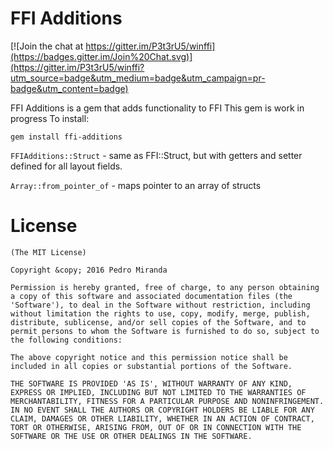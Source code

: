 # FFI Additions

[![Join the chat at https://gitter.im/P3t3rU5/winffi](https://badges.gitter.im/Join%20Chat.svg)](https://gitter.im/P3t3rU5/winffi?utm_source=badge&utm_medium=badge&utm_campaign=pr-badge&utm_content=badge)

FFI Additions is a gem that adds functionality to FFI
This gem is work in progress
To install:

```
gem install ffi-additions
```

`FFIAdditions::Struct` - same as FFI::Struct, but with getters and setter defined for all layout fields.

`Array::from_pointer_of` - maps pointer to an array of structs

# License
```
(The MIT License)

Copyright &copy; 2016 Pedro Miranda

Permission is hereby granted, free of charge, to any person obtaining
a copy of this software and associated documentation files (the
'Software'), to deal in the Software without restriction, including
without limitation the rights to use, copy, modify, merge, publish,
distribute, sublicense, and/or sell copies of the Software, and to
permit persons to whom the Software is furnished to do so, subject to
the following conditions:

The above copyright notice and this permission notice shall be
included in all copies or substantial portions of the Software.

THE SOFTWARE IS PROVIDED 'AS IS', WITHOUT WARRANTY OF ANY KIND,
EXPRESS OR IMPLIED, INCLUDING BUT NOT LIMITED TO THE WARRANTIES OF
MERCHANTABILITY, FITNESS FOR A PARTICULAR PURPOSE AND NONINFRINGEMENT.
IN NO EVENT SHALL THE AUTHORS OR COPYRIGHT HOLDERS BE LIABLE FOR ANY
CLAIM, DAMAGES OR OTHER LIABILITY, WHETHER IN AN ACTION OF CONTRACT,
TORT OR OTHERWISE, ARISING FROM, OUT OF OR IN CONNECTION WITH THE
SOFTWARE OR THE USE OR OTHER DEALINGS IN THE SOFTWARE.
```